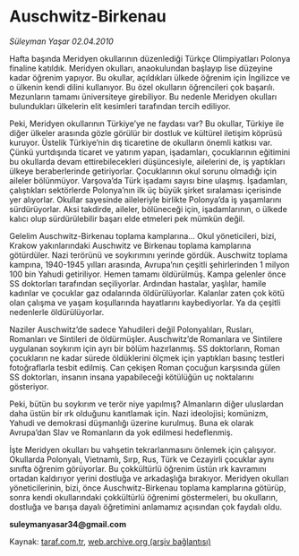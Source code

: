 # Auschwitz-Birkenau

*Süleyman Yaşar 02.04.2010*

<div class="yazi"><p>Hafta başında Meridyen okullarının düzenlediği Türkçe Olimpiyatları Polonya finaline katıldık. Meridyen okulları, anaokulundan başlayıp lise düzeyine kadar öğrenim yapıyor. Bu okullar, açıldıkları ülkede öğrenim için İngilizce ve o ülkenin kendi dilini kullanıyor. Bu özel okulların öğrencileri çok başarılı. Mezunların tamamı üniversiteye girebiliyor. Bu nedenle Meridyen okulları bulundukları ülkelerin elit kesimleri tarafından tercih ediliyor.</p>
<p>Peki, Meridyen okullarının Türkiye’ye ne faydası var? Bu okullar, Türkiye ile diğer ülkeler arasında gözle görülür bir dostluk ve kültürel iletişim köprüsü kuruyor. Üstelik Türkiye’nin dış ticaretine de okulların önemli katkısı var. Çünkü yurtdışında ticaret ve yatırım yapan, işadamları, çocuklarının eğitimini bu okullarda devam ettirebilecekleri düşüncesiyle, ailelerini de, iş yaptıkları ülkeye beraberlerinde getiriyorlar. Çocuklarının okul sorunu olmadığı için aileler bölünmüyor. Varşova’da Türk işadamı sayısı bine ulaşmış. İşadamları, çalıştıkları sektörlerde Polonya’nın ilk üç büyük şirket sıralaması içerisinde yer alıyorlar. Okullar sayesinde aileleriyle birlikte Polonya’da iş yaşamlarını sürdürüyorlar. Aksi takdirde, aileler, bölüneceği için, işadamlarının, o ülkede kalıcı olup sürdürülebilir başarı elde etmeleri pek mümkün değil.</p>
<p>Gelelim Auschwitz-Birkenau toplama kamplarına... Okul yöneticileri, bizi, Krakow yakınlarındaki Auschwitz ve Birkenau toplama kamplarına götürdüler. Nazi terörünü ve soykırımını yerinde gördük. Auschwitz toplama kampına, 1940-1945 yılları arasında, Avrupa’nın çeşitli şehirlerinden 1 milyon 100 bin Yahudi getiriliyor. Hemen tamamı öldürülmüş. Kampa gelenler önce SS doktorları tarafından seçiliyorlar. Ardından hastalar, yaşlılar, hamile kadınlar ve çocuklar gaz odalarında öldürülüyorlar. Kalanlar zaten çok kötü olan çalışma ve yaşam koşullarında hayatlarını kaybediyorlar. Ya da çeşitli nedenlerle öldürülüyorlar.</p>
<p>Naziler Auschwitz’de sadece Yahudileri değil Polonyalıları, Rusları, Romanları ve Sintileri de öldürmüşler. Auschwitz’de Romanlara ve Sintilere uygulanan soykırım için ayrı bir bölüm hazırlanmış. SS doktorların, Roman çocukların ne kadar sürede öldüklerini ölçmek için yaptıkları basınç testleri fotoğraflarla tesbit edilmiş. Can çekişen Roman çocuğun karşısında gülen SS doktorları, insanın insana yapabileceği kötülüğün uç noktalarını gösteriyor. </p>
<p>Peki, bütün bu soykırım ve terör niye yapılmış? Almanların diğer uluslardan daha üstün bir ırk olduğunu kanıtlamak için. Nazi ideolojisi; komünizm, Yahudi ve demokrasi düşmanlığı üzerine kurulmuş. Buna ek olarak Avrupa’dan Slav ve Romanların da yok edilmesi hedeflenmiş. </p>
<p>İşte Meridyen okulları bu vahşetin tekrarlanmasını önlemek için çalışıyor. Okullarda Polonyalı, Vietnamlı, Sırp, Rus, Türk ve Cezayirli çocuklar aynı sınıfta öğrenim görüyorlar. Bu çokkültürlü öğrenim üstün ırk kavramını ortadan kaldırıyor yerini dostluğa ve arkadaşlığa bırakıyor. Meridyen okulları yöneticilerinin, bizi, önce Auschwitz-Birkenau toplama kamplarına götürüp, sonra kendi okullarındaki çokkültürlü öğrenimi göstermeleri, bu okulların, dostluğa ve barışa dayalı öğretimini anlamamız açısından çok faydalı oldu.</p>
<p><b>suleymanyasar34@gmail.com</b><i></i></p></div>

Kaynak: [taraf.com.tr](http://www.taraf.com.tr:80/makale/10724.htm), [web.archive.org (arşiv bağlantısı)](http://web.archive.org/web/20100405192142/http://www.taraf.com.tr:80/makale/10724.htm)
